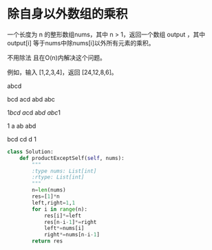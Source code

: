 # 除自身以外数组的乘积

一个长度为 n 的整形数组nums，其中 n > 1，返回一个数组 output ，其中 output[i] 等于nums中除nums[i]以外所有元素的乘积。

不用除法 且在O(n)内解决这个问题。

例如，输入 [1,2,3,4]，返回 [24,12,8,6]。


abcd 

bcd acd abd abc

1*bcd a*cd  ab*d  abc*1

1 a ab abd 

bcd cd d 1

```py
class Solution:
    def productExceptSelf(self, nums):
        """
        :type nums: List[int]
        :rtype: List[int]
        """
        n=len(nums)
        res=[1]*n
        left,right=1,1
        for i in range(n):
            res[i]*=left
            res[n-i-1]*=right
            left*=nums[i]
            right*=nums[n-i-1]
        return res
```
